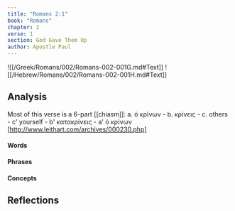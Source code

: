 ```yaml
---
title: "Romans 2:1"
book: "Romans"
chapter: 2
verse: 1
section: God Gave Them Up
author: Apostle Paul
---
```

![[/Greek/Romans/002/Romans-002-001G.md#Text]]
![[/Hebrew/Romans/002/Romans-002-001H.md#Text]]

## Analysis

Most of this verse is a 6-part [[chiasm]]: a. ὁ κρίνων - b. κρίνεις - c. others - c' yourself - b' κατακρίνεις - a' ὁ κρίνων [http://www.leithart.com/archives/000230.php]

#### Words

#### Phrases

#### Concepts

## Reflections
